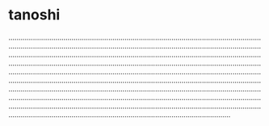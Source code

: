 # tanoshi
.........................................................................................................................................................................................................................................................................................................................................................................................................................................................................................................................................................................................................................................................................................................................................................................................................................................................................................................................................................................................................................................................................................................................................................................................................................................................................